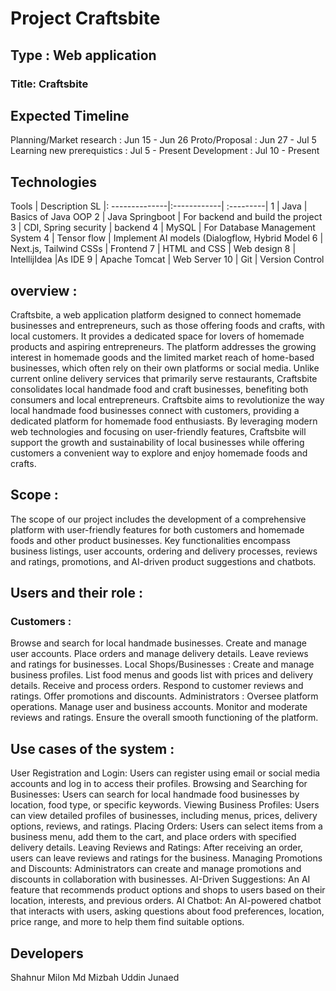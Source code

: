 # Project Craftsbite


## Type : Web application

### Title: Craftsbite

Expected Timeline
-----------------
Planning/Market research : Jun 15 - Jun 26
Proto/Proposal : Jun 27 - Jul 5
Learning new prerequistics : Jul 5 - Present
Development : Jul 10 - Present 

<!-- ![Gantt Chart](Gantt_chart.png) -->


Technologies 
----------------------------------
Tools | Description 
SL |: --------------|:------------| :---------|
1  | Java  | Basics of Java OOP
2  | Java Springboot  | For backend and build the project 
3 | CDI, Spring security | backend
4  | MySQL | For Database Management System 
4 | Tensor flow | Implement AI models (Dialogflow, Hybrid Model
6 | Next.js, Tailwind CSSs | Frontend
7 | HTML and CSS | Web design
8 | IntellijIdea |As IDE
9 | Apache Tomcat | Web Server
10 | Git | Version Control  


## overview :

Craftsbite, a web application platform designed to connect homemade businesses and entrepreneurs, such as those offering foods and crafts, with local customers. It provides a dedicated space for lovers of homemade products and aspiring entrepreneurs. The platform addresses the growing interest in homemade goods and the limited market reach of home-based businesses, which often rely on their own platforms or social media. Unlike current online delivery services that primarily serve restaurants, Craftsbite consolidates local handmade food and craft businesses, benefiting both consumers and local entrepreneurs. Craftsbite aims to revolutionize the way local handmade food businesses connect with customers, providing a dedicated platform for homemade food enthusiasts. By leveraging modern web technologies and focusing on user-friendly features, Craftsbite will support the growth and sustainability of local businesses while offering customers a convenient way to explore and enjoy homemade foods and crafts.

## Scope :
The scope of our project includes the development of a comprehensive platform with user-friendly features for both customers and homemade foods and other product businesses. Key functionalities encompass business listings, user accounts, ordering and delivery processes, reviews and ratings, promotions, and AI-driven product suggestions and chatbots.

## Users and their role :

### Customers :
Browse and search for local handmade businesses.
Create and manage user accounts.
Place orders and manage delivery details.
Leave reviews and ratings for businesses.
Local Shops/Businesses :
Create and manage business profiles.
List food menus and goods list with prices and delivery details.
Receive and process orders.
Respond to customer reviews and ratings.
Offer promotions and discounts.
Administrators :
Oversee platform operations.
Manage user and business accounts.
Monitor and moderate reviews and ratings.
Ensure the overall smooth functioning of the platform.

## Use cases of the system :
User Registration and Login:
Users can register using email or social media accounts and log in to access their profiles.
Browsing and Searching for Businesses:
Users can search for local handmade food businesses by location, food type, or specific keywords.
Viewing Business Profiles:
Users can view detailed profiles of businesses, including menus, prices, delivery options, reviews, and ratings.
Placing Orders:
Users can select items from a business menu, add them to the cart, and place orders with specified delivery details.
Leaving Reviews and Ratings:
After receiving an order, users can leave reviews and ratings for the business.
Managing Promotions and Discounts:
Administrators can create and manage promotions and discounts in collaboration with businesses.
AI-Driven Suggestions:
An AI feature that recommends product options and shops to users based on their location, interests, and previous orders.
AI Chatbot:
An AI-powered chatbot that interacts with users, asking questions about food preferences, location, price range, and more to help them find suitable options.


 
  
 
## Developers
 
 Shahnur Milon
 Md Mizbah Uddin Junaed
 
 










